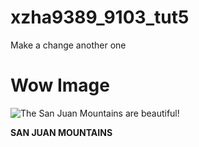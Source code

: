 # xzha9389_9103_tut5

Make a change
another one

# Wow Image

![The San Juan Mountains are beautiful!](/assets/san-juan-mountains.avif "San Juan Mountains")

**SAN JUAN MOUNTAINS**